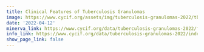```yaml
---
title: Clinical Features of Tuberculosis Granulomas
image: https://www.cycif.org/assets/img/tuberculosis-granulomas-2022/tb.jpg
date: '2022-04-12'
minerva_link: https://www.cycif.org/data/tuberculosis-granulomas-2022/features.html
info_link: https://www.cycif.org/data/tuberculosis-granulomas-2022/index.html
show_page_link: false
---
```

